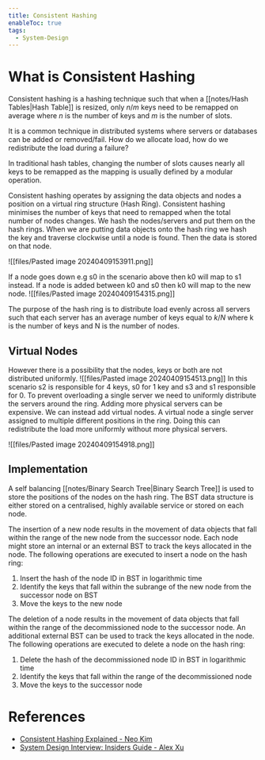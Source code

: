 ```yaml
---
title: Consistent Hashing
enableToc: true
tags:
  - System-Design
---
```

# What is Consistent Hashing
Consistent hashing is a hashing technique such that when a [[notes/Hash Tables|Hash Table]] is resized, only $n/m$ keys need to be remapped on average where $n$ is the number of keys and $m$ is the number of slots. 

It is a common technique in distributed systems where servers or databases can be added or removed/fail. How do we allocate load, how do we redistribute the load during a failure?

In traditional hash tables, changing the number of slots causes nearly all keys to be remapped as the mapping is usually defined by a modular operation.

Consistent hashing operates by assigning the data objects and nodes a position on a virtual ring structure (Hash Ring). Consistent hashing minimises the number of keys that need to remapped when the total number of nodes changes. We hash the nodes/servers and put them on the hash rings. When we are putting data objects onto the hash ring we hash the key and traverse clockwise until a node is found. Then the data is stored on that node. 

![[files/Pasted image 20240409153911.png]]

If a node goes down e.g s0 in the scenario above then k0 will map to s1 instead. 
If a node is added between k0 and s0 then k0 will map to the new node.
![[files/Pasted image 20240409154315.png]]

The purpose of the hash ring is to distribute load evenly across all servers such that each server has an average number of keys equal to $k/N$ where k is the number of keys and N is the number of nodes.


## Virtual Nodes
However there is a possibility that the nodes, keys or both are not distributed uniformly. 
![[files/Pasted image 20240409154513.png]]
In this scenario s2 is responsible for 4 keys, s0 for 1 key and s3 and s1 responsible for 0. To prevent overloading a single server we need to uniformly distribute the servers around the ring. Adding more physical servers can be expensive. We can instead add virtual nodes. A virtual node a single server assigned to multiple different positions in the ring. Doing this can redistribute the load more uniformly without more physical servers.

![[files/Pasted image 20240409154918.png]]

## Implementation
A self balancing [[notes/Binary Search Tree|Binary Search Tree]] is used to store the positions of the nodes on the hash ring. The BST data structure is either stored on a centralised, highly available service or stored on each node. 

The insertion of a new node results in the movement of data objects that fall within the range of the new node from the successor node. Each node might store an internal or an external BST to track the keys allocated in the node. The following operations are executed to insert a node on the hash ring:
1. Insert the hash of the node ID in BST in logarithmic time
2. Identify the keys that fall within the subrange of the new node from the successor node on BST
3. Move the keys to the new node

The deletion of a node results in the movement of data objects that fall within the range of the decommissioned node to the successor node. An additional external BST can be used to track the keys allocated in the node. The following operations are executed to delete a node on the hash ring:
1. Delete the hash of the decommissioned node ID in BST in logarithmic time
2. Identify the keys that fall within the range of the decommissioned node
3. Move the keys to the successor node
# References
- [Consistent Hashing Explained - Neo Kim](https://systemdesign.one/consistent-hashing-explained)
- [System Design Interview: Insiders Guide - Alex Xu](https://www.amazon.com.au/System-Design-Interview-insiders-Second/dp/B08CMF2CQF)